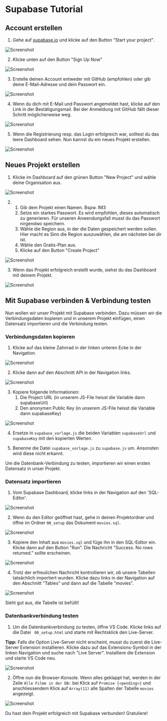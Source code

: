 # Supabase Tutorial

## Account erstellen

1. Gehe auf [supabase.io](https://supabase.io/) und klicke auf den Button "Start your project".

![Screenshot](../assets/Supabase_Tutorial_1.png)

2. Klicke unten auf den Button "Sign Up Now"

![Screenshot](../assets/Supabase_Tutorial_2.png)

3. Erstelle deinen Account entweder mit GitHub (empfohlen) oder gib deine E-Mail-Adresse und dein Passwort ein.

![Screenshot](../assets/Supabase_Tutorial_3.png)

4. Wenn du dich mit E-Mail und Passwort angemeldet hast, klicke auf den Link in der Bestätigungsmail. Bei der Anmeldung mit GitHub fällt dieser Schritt möglicherweise weg.

![Screenshot](../assets/Supabase_Tutorial_4.png)

5. Wenn die Registrierung resp. das Login erfolgreich war, solltest du das leere Dashboard sehen. Nun kannst du ein neues Projekt erstellen.

![Screenshot](../assets/Supabase_Tutorial_5.png)

## Neues Projekt erstellen

1. Klicke im Dashboard auf den grünen Button "New Project" und wähle deine Organisation aus.

![Screenshot](../assets/Supabase_Tutorial_51.png)

2.  1. Gib dem Projekt einen Namen. Bspw. IM3
    2. Setze ein starkes Passwort. Es wird empfohlen, dieses automatisch zu generieren. Für unseren Anwendungsfall musst du das Passwort nirgendwo speichern.
    3. Wähle die Region aus, in der die Daten gespeichert werden sollen. Hier macht es Sinn die Region auszuwählen, die am nächsten bei dir ist.
    4. Wähle den Gratis-Plan aus.
    5. Klicke auf den Button "Create Project"

![Screenshot](../assets/Supabase_Tutorial_6.png)

3. Wenn das Projekt erfolgreich erstellt wurde, siehst du das Dashboard mit deinem Projekt.

![Screenshot](../assets/Supabase_Tutorial_7.png)

## Mit Supabase verbinden & Verbindung testen

Nun wollen wir unser Projekt mit Supabase verbinden. Dazu müssen wir die Verbindungsdaten kopieren und in unserem Projekt einfügen, einen Datensatz importieren und die Verbindung testen.

### Verbindungsdaten kopieren

1. Klicke auf das kleine Zahnrad in der linken unteren Ecke in der Navigation.

![Screenshot](../assets/Supabase_Tutorial_7.png)

2. Klicke dann auf den Abschnitt API in der Navigation links.

![Screenshot](../assets/Supabase_Tutorial_8.png)

3. Kopiere folgende Informationen:
    1. Die Project URL (in unserem JS-File heisst die Variable dann supabaseUrl)
    2. Den anonymen Public Key (in unserem JS-File heisst die Variable dann supabaseKey)


![Screenshot](../assets/Supabase_Tutorial_9.png)

4. Ersetze in `supabase_vorlage.js` die beiden Variablen `supabaseUrl` und `supabaseKey` mit den kopierten Werten. 

5. Benenne die Datei `supabase_vorlage.js` zu `supabase.js` um. Ansonsten wird diese nicht erkannt.

Um die Datenbank-Verbindung zu testen, importieren wir einen ersten Datensatz in unser Projekt.

### Datensatz importieren

1. Vom Supabase Dashboard, klicke links in der Navigation auf den 'SQL-Editor'.

![Screenshot](../assets/Supabase_Tutorial_10.png)

2. Wenn du den Editor geöffnet hast, gehe in deinen Projektordner und öffne im Ordner `00_setup` das Dokument `movies.sql`. 

![Screenshot](../assets/Supabase_Tutorial_11.png)

3. Kopiere den Inhalt aus `movies.sql` und füge ihn in den SQL-Editor ein. Klicke dann auf den Button "Run". Die Nachricht "Success. No rows returned." sollte erscheinen.

![Screenshot](../assets/Supabase_Tutorial_12.png)

4. Trotz der erfreulichen Nachricht kontrollieren wir, ob unsere Tabellen tatsächlich importiert wurden. Klicke dazu links in der Navigation auf den Abschnitt "Tables" und dann auf die Tabelle "movies".

![Screenshot](../assets/Supabase_Tutorial_13.png)

Sieht gut aus, die Tabelle ist befüllt!

### Datenbankverbindung testen

1. Um die Datenbankverbindung zu testen, öffne VS Code. Klicke links auf die Datei ` 00_setup.html` und starte mit Rechtsklick den Live-Server.

**Tipp:** Falls die Option Live-Server nicht erscheint, musst du zuerst die Live-Server Extension installieren. Klicke dazu auf das Extensions-Symbol in der linken Navigation und suche nach "Live Server". Installiere die Extension und starte VS Code neu.

![Screenshot](../assets/Supabase_Tutorial_14.png)

2. Öffne nun die Browser-Konsole. Wenn alles geklappt hat, werden in der Zeile `Alle Filme in der DB:` bei Klick auf  `Promise {<pending>}` und anschliessendem Klick auf `Array(11)` alle Spalten der Tabelle `movies` angezeigt.

![Screenshot](../assets/Supabase_Tutorial_15.png)

Du hast dein Projekt erfolgreich mit Supabase verbunden! Gratuliere!